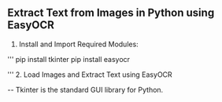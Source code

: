 ## Extract Text from Images in Python using EasyOCR

1. Install and Import Required Modules:

'''
pip install tkinter
pip install easyocr

'''
2. Load Images and Extract Text using EasyOCR

-- Tkinter is the standard GUI library for Python.
